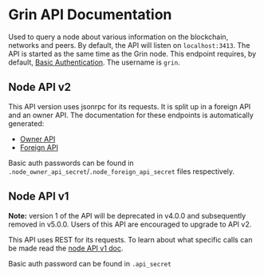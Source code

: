 # Grin API Documentation

Used to query a node about various information on the blockchain, networks and peers. By default, the API will listen on `localhost:3413`. The API is started as the same time as the Grin node.
This endpoint requires, by default, [Basic Authentication](https://en.wikipedia.org/wiki/Basic_access_authentication). The username is `grin`.

## Node API v2

This API version uses jsonrpc for its requests. It is split up in a foreign API and an owner API. The documentation for these endpoints is automatically generated:
- [Owner API](https://docs.rs/grin_api/latest/grin_api/trait.OwnerRpc.html)
- [Foreign API](https://docs.rs/grin_api/latest/grin_api/trait.ForeignRpc.html)

Basic auth passwords can be found in `.node_owner_api_secret`/`.node_foreign_api_secret` files respectively.

## Node API v1

**Note:** version 1 of the API will be deprecated in v4.0.0 and subsequently removed in v5.0.0. Users of this API are encouraged to upgrade to API v2.

This API uses REST for its requests. To learn about what specific calls can be made read the [node API v1 doc](node_api_v1.md).

Basic auth password can be found in `.api_secret`

